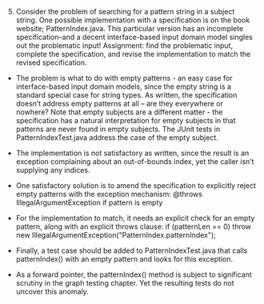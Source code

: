 5.	Consider the problem of searching for a pattern string in a subject string. One possible implementation with a specification is on the book website; PatternIndex.java. This particular version has an incomplete specification–and a decent interface-based input domain model singles out the problematic input! Assignment: find the problematic input, complete the specification, and revise the implementation to match the revised specification.

-	The problem is what to do with empty patterns - an easy case for interface-based input domain models, since the empty string is a standard special case for string types. As written, the specification doesn’t address empty patterns at all – are they everywhere or nowhere? Note that empty subjects are a different matter - the specification has a natural interpretation for empty subjects in that patterns are never found in empty subjects. The JUnit tests in PatternIndexTest.java address the case of the empty subject.

-	The implementation is not satisfactory as written, since the result is an exception complaining about an out-of-bounds index, yet the caller isn’t supplying any indices.

-	One satisfactory solution is to amend the specification to explicitly reject empty patterns with the exception mechanism:
	@throws IllegalArgumentException if pattern is empty

-	For the implementation to match, it needs an explicit check for an empty pattern, along with an explicit throws clause:
	if (patternLen == 0) throw new IllegalArgumentException("PatternIndex.patternIndex");

-	Finally, a test case should be added to PatternIndexTest.java that calls patternIndex() with an empty pattern and looks for this exception.

-	As a forward pointer, the patternIndex() method is subject to significant scrutiny in the graph testing chapter. Yet the resulting tests do not uncover this anomaly.
